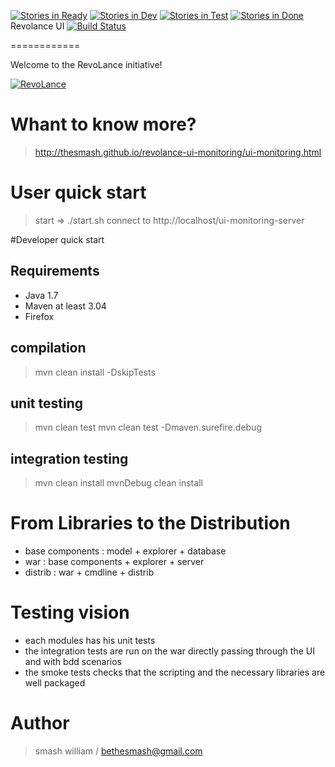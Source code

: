 [![Stories in Ready](https://badge.waffle.io/TheSmash/revolance-ui-monitoring.png?label=ready)](https://waffle.io/TheSmash/revolance-ui-monitoring)
[![Stories in Dev](https://badge.waffle.io/TheSmash/revolance-ui-monitoring.png?label=in%20dev)](https://waffle.io/TheSmash/revolance-ui-monitoring)
[![Stories in Test](https://badge.waffle.io/TheSmash/revolance-ui-monitoring.png?label=in%20test)](https://waffle.io/TheSmash/revolance-ui-monitoring)
[![Stories in Done](https://badge.waffle.io/TheSmash/revolance-ui-monitoring.png?label=done)](https://waffle.io/TheSmash/revolance-ui-monitoring)
Revolance UI  [![Build Status](https://travis-ci.org/TheSmash/revolance-ui-monitoring.png)](https://travis-ci.org/TheSmash/revolance-ui-monitoring)

============

Welcome to the RevoLance initiative!

[![RevoLance](http://thesmash.github.io/revolance-ui-monitoring/images/logo-cutted.png)](http://thesmash.github.io/revolance-ui-monitoring) 

# Whant to know more?

> http://thesmash.github.io/revolance-ui-monitoring/ui-monitoring.html



# User quick start

> start => ./start.sh
  connect to http://localhost/ui-monitoring-server

#Developer quick start

## Requirements

  - Java 1.7
  - Maven at least 3.04
  - Firefox

## compilation 

> mvn clean install -DskipTests

## unit testing

> mvn clean test
> mvn clean test -Dmaven.surefire.debug

## integration testing

> mvn clean install
> mvnDebug clean install
  
# From Libraries to the Distribution

  * base components : model + explorer + database
  * war  : base components + explorer + server
  * distrib : war + cmdline + distrib
  
# Testing vision

  * each modules has his unit tests
  * the integration tests are run on the war directly passing through the UI and with bdd scenarios
  * the smoke tests checks that the scripting and the necessary libraries are well packaged



Author
======

> smash william / bethesmash@gmail.com
   
   
